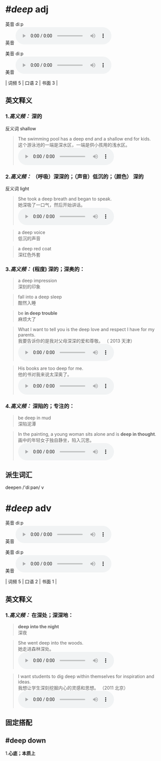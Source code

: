 # ***\#deep*** adj
英音 diːp  
英音
<audio src="./media/deep-B.aac" controls="controls"></audio>

美音 diːp  
美音
<audio src="./media/deep.aac" controls="controls"></audio>



| 词频 5 | 口语 2 | 书面 3 |  

英文释义
---
### 1.*高义频：* **深的**  
反义词 shallow 

 > The swimming pool has a deep end and a shallow end for kids.  
 > 这个游泳池的一端是深水区，一端是供小孩用的浅水区。    
<audio src="./media/deep-1.aac" controls="controls"></audio>

### 2.*高义频：* **（呼吸）深深的；（声音）低沉的；（颜色） 深的**  
反义词 light 

 > She took a deep breath and began to speak.  
 > 她深吸了一口气，然后开始讲话。    
<audio src="./media/deep-2.aac" controls="controls"></audio>

 > a deep voice  
 > 低沉的声音    

 > a deep red coat   
 > 深红色外套    

### 3.*高义频：* **(程度) 深的；深奥的：**  

 > a deep impression   
 > 深刻的印象    

 > fall into a deep sleep   
 > 酣然入睡    

 > be **in deep trouble**  
 > 麻烦大了    

 > What I want to tell you is the deep love and respect I have for my parents.   
 > 我要告诉你的是我对父母深深的爱和尊敬。  （ 2013 天津）  
<audio src="./media/deep-3.aac" controls="controls"></audio>

 > His books are too deep for me.   
 > 他的书对我来说太深奥了。    
<audio src="./media/deep-4.aac" controls="controls"></audio>

### 4.*高义频：* **深陷的；专注的：**  

 > be deep in mud   
 > 深陷泥潭    

 > In the painting, a young woman sits alone and is **deep in thought**.   
 > 画中的年轻女子独自静坐，陷入沉思。    
<audio src="./media/deep-5.aac" controls="controls"></audio>


派生词汇
---
deepen /'diːpən/ v   

# ***\#deep*** adv
英音 diːp  
英音
<audio src="./media/deep-B.aac" controls="controls"></audio>

美音 diːp  
美音
<audio src="./media/deep.aac" controls="controls"></audio>



| 词频 5 | 口语 2 | 书面 1 |  

英文释义
---
### 1.*高义频：* **在深处；深深地：**  

 > **deep into the night**  
 > 深夜    

 > She went deep into the woods.   
 > 她走进森林深处。    
<audio src="./media/deep-6.aac" controls="controls"></audio>

 > I want students to dig deep within themselves for inspiration and ideas.    
 > 我想让学生深刻挖掘内心的灵感和思想。  （2011 北京）  
<audio src="./media/deep-7.aac" controls="controls"></audio>


固定搭配
---
## \#deep down
1.**心底；本质上**  


